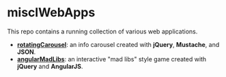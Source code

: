 # misclWebApps

This repo contains a running collection of various web applications.

- **[rotatingCarousel](rotatingCarousel)**:  an info carousel created with **jQuery**, **Mustache**, and **JSON**.
- **[angularMadLibs](angularMadLibs)**:  an interactive "mad libs" style game created with **jQuery** and **AngularJS**.
